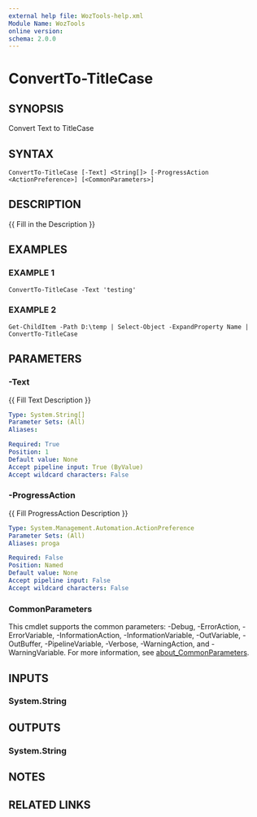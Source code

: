 ```yaml
---
external help file: WozTools-help.xml
Module Name: WozTools
online version:
schema: 2.0.0
---
```


# ConvertTo-TitleCase

## SYNOPSIS
Convert Text to TitleCase

## SYNTAX

```
ConvertTo-TitleCase [-Text] <String[]> [-ProgressAction <ActionPreference>] [<CommonParameters>]
```

## DESCRIPTION
{{ Fill in the Description }}

## EXAMPLES

### EXAMPLE 1
```
ConvertTo-TitleCase -Text 'testing'
```

### EXAMPLE 2
```
Get-ChildItem -Path D:\temp | Select-Object -ExpandProperty Name | ConvertTo-TitleCase
```

## PARAMETERS

### -Text
{{ Fill Text Description }}

```yaml
Type: System.String[]
Parameter Sets: (All)
Aliases:

Required: True
Position: 1
Default value: None
Accept pipeline input: True (ByValue)
Accept wildcard characters: False
```

### -ProgressAction
{{ Fill ProgressAction Description }}

```yaml
Type: System.Management.Automation.ActionPreference
Parameter Sets: (All)
Aliases: proga

Required: False
Position: Named
Default value: None
Accept pipeline input: False
Accept wildcard characters: False
```

### CommonParameters
This cmdlet supports the common parameters: -Debug, -ErrorAction, -ErrorVariable, -InformationAction, -InformationVariable, -OutVariable, -OutBuffer, -PipelineVariable, -Verbose, -WarningAction, and -WarningVariable. For more information, see [about_CommonParameters](http://go.microsoft.com/fwlink/?LinkID=113216).

## INPUTS

### System.String
## OUTPUTS

### System.String
## NOTES

## RELATED LINKS
